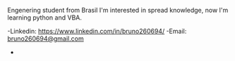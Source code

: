 Engenering student from Brasil
I'm interested in spread knowledge, now I'm learning
python and VBA.

-Linkedin: https://www.linkedin.com/in/bruno260694/
-Email: bruno260694@gmail.com


-

<!---
brunoh2694/brunoh2694 is a ✨ special ✨ repository because its `README.md` (this file) appears on your GitHub profile.
You can click the Preview link to take a look at your changes.
--->

